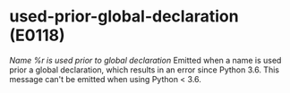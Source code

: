 # used-prior-global-declaration (E0118)
*Name %r is used prior to global declaration* Emitted when a name is
used prior a global declaration, which results in an error since Python
3.6. This message can\'t be emitted when using Python \< 3.6.
